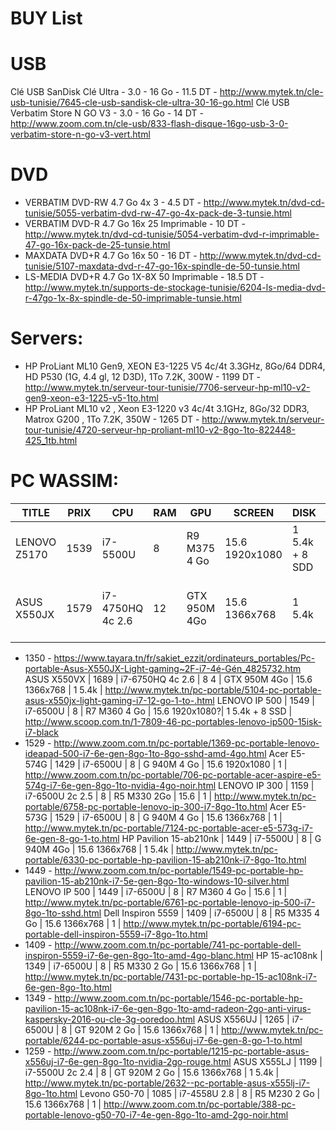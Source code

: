 BUY List
========

# USB

Clé USB SanDisk Clé Ultra      - 3.0 - 16 Go - 11.5 DT - http://www.mytek.tn/cle-usb-tunisie/7645-cle-usb-sandisk-cle-ultra-30-16-go.html
Clé USB Verbatim Store N GO V3 - 3.0 - 16 Go - 14 DT   - http://www.zoom.com.tn/cle-usb/833-flash-disque-16go-usb-3-0-verbatim-store-n-go-v3-vert.html

# DVD

- VERBATIM DVD-RW 4.7 Go 4x    3             - 4.5 DT - http://www.mytek.tn/dvd-cd-tunisie/5055-verbatim-dvd-rw-47-go-4x-pack-de-3-tunsie.html
- VERBATIM DVD-R  4.7 Go 16x   25 Imprimable - 10 DT - http://www.mytek.tn/dvd-cd-tunisie/5054-verbatim-dvd-r-imprimable-47-go-16x-pack-de-25-tunsie.html
- MAXDATA  DVD+R  4.7 Go 16x   50            - 16 DT - http://www.mytek.tn/dvd-cd-tunisie/5107-maxdata-dvd-r-47-go-16x-spindle-de-50-tunsie.html
- LS-MEDIA DVD+R  4.7 Go 1X-8X 50 Imprimable - 18.5 DT - http://www.mytek.tn/supports-de-stockage-tunisie/6204-ls-media-dvd-r-47go-1x-8x-spindle-de-50-imprimable-tunsie.html

# Servers:

- HP ProLiant ML10 Gen9, XEON E3-1225 V5 4c/4t 3.3GHz, 8Go/64 DDR4, HD P530 (1G, 4.4 gl, 12 D3D), 1To 7.2K, 300W - 1199 DT - http://www.mytek.tn/serveur-tour-tunisie/7706-serveur-hp-ml10-v2-gen9-xeon-e3-1225-v5-1to.html
- HP ProLiant ML10 v2  , Xeon E3-1220 v3 4c/4t 3.1GHz, 8Go/32 DDR3, Matrox G200                 , 1To 7.2K, 350W - 1265 DT - http://www.mytek.tn/serveur-tour-tunisie/4720-serveur-hp-proliant-ml10-v2-8go-1to-822448-425_1tb.html

# PC WASSIM:

 TITLE                  | PRIX | CPU                 | RAM | GPU          | SCREEN         | DISK           | URL
 ---------------------- | ---- | ------------------- | --- | ------------ | -------------  | -------------- | ----
 LENOVO Z5170           | 1539 | i7-5500U            | 8   | R9 M375 4 Go | 15.6 1920x1080 | 1 5.4k + 8 SDD | http://www.mytek.tn/pc-portable/4794--lenovo-z5170-i7-5e-gen-8go-1to.html
 ASUS X550JX            | 1579 | i7-4750HQ 4c 2.6    | 12  | GTX 950M 4Go | 15.6 1366x768  | 1 5.4k         | http://www.mytek.tn/pc-portable/5104-pc-portable-asus-x550jx-light-gaming-i7-12-go-1-to-.html
 + 1350 - https://www.tayara.tn/fr/sakiet_ezzit/ordinateurs_portables/Pc-portable-Asus-X550JX-Light-gaming~2F-i7-4é-Gén_4825732.htm
 ASUS X550VX            | 1689 | i7-6750HQ 4c 2.6    | 8 4 | GTX 950M 4Go | 15.6 1366x768  | 1 5.4k         | http://www.mytek.tn/pc-portable/5104-pc-portable-asus-x550jx-light-gaming-i7-12-go-1-to-.html
 LENOVO IP 500          | 1549 | i7-6500U            | 8   | R7 M360 4 Go | 15.6 1920x1080?| 1 5.4k + 8 SSD | http://www.scoop.com.tn/1-7809-46-pc-portables-lenovo-ip500-15isk-i7-black
 + 1529 - http://www.zoom.com.tn/pc-portable/1369-pc-portable-lenovo-ideapad-500-i7-6e-gen-8go-1to-8go-sshd-amd-4go.html
 Acer E5-574G           | 1429 | i7-6500U            | 8   | G 940M 4 Go  | 15.6 1920x1080 | 1              | http://www.zoom.com.tn/pc-portable/706-pc-portable-acer-aspire-e5-574g-i7-6e-gen-8go-1to-nvidia-4go-noir.html
 LENOVO IP 300          | 1159 | i7-6500U 2c 2.5     | 8   | R5 M330 2Go  | 15.6           | 1              | http://www.mytek.tn/pc-portable/6758-pc-portable-lenovo-ip-300-i7-8go-1to.html
 Acer E5-573G           | 1529 | i7-6500U            | 8   | G 940M 4 Go  | 15.6 1366x768  | 1              | http://www.mytek.tn/pc-portable/7124-pc-portable-acer-e5-573g-i7-6e-gen-8-go-1-to.html
 HP Pavilion 15-ab210nk | 1449 | i7-5500U            | 8   | G 940M 4Go   | 15.6 1366x768  | 1 5.4k         | http://www.mytek.tn/pc-portable/6330-pc-portable-hp-pavilion-15-ab210nk-i7-8go-1to.html
 + 1449 - http://www.zoom.com.tn/pc-portable/1549-pc-portable-hp-pavilion-15-ab210nk-i7-5e-gen-8go-1to-windows-10-silver.html
 LENOVO IP 500          | 1449 | i7-6500U            | 8   | R7 M360 4 Go | 15.6           | 1              | http://www.mytek.tn/pc-portable/6761-pc-portable-lenovo-ip-500-i7-8go-1to-sshd.html
 Dell Inspiron 5559     | 1409 | i7-6500U            | 8   | R5 M335 4 Go | 15.6 1366x768  | 1              | http://www.mytek.tn/pc-portable/6194-pc-portable-dell-inspiron-5559-i7-8go-1to.html
 + 1409 - http://www.zoom.com.tn/pc-portable/741-pc-portable-dell-inspiron-5559-i7-6e-gen-8go-1to-amd-4go-blanc.html
 HP 15-ac108nk          | 1349 | i7-6500U            | 8   | R5 M330 2 Go | 15.6 1366x768  | 1              | http://www.mytek.tn/pc-portable/7431-pc-portable-hp-15-ac108nk-i7-6e-gen-8go-1to.html
 + 1349 - http://www.zoom.com.tn/pc-portable/1546-pc-portable-hp-pavilion-15-ac108nk-i7-6e-gen-8go-1to-amd-radeon-2go-anti-virus-kaspersky-2016-ou-cle-3g-ooredoo.html
 ASUS X556UJ            | 1265 | i7-6500U            | 8   | GT 920M 2 Go | 15.6 1366x768  | 1              | http://www.mytek.tn/pc-portable/6244-pc-portable-asus-x556uj-i7-6e-gen-8-go-1-to.html
 + 1259 - http://www.zoom.com.tn/pc-portable/1215-pc-portable-asus-x556uj-i7-6e-gen-8go-1to-nvidia-2go-rouge.html
 ASUS X555LJ            | 1199 | i7-5500U 2c 2.4     | 8   | GT 920M 2 Go | 15.6 1366x768  | 1 5.4k         | http://www.mytek.tn/pc-portable/2632--pc-portable-asus-x555lj-i7-8go-1to.html
Levono G50-70           | 1085 | i7-4558U    2.8     | 8   | R5 M230 2 Go | 15.6 1366x768  | 1              | http://www.zoom.com.tn/pc-portable/388-pc-portable-lenovo-g50-70-i7-4e-gen-8go-1to-amd-2go-noir.html
